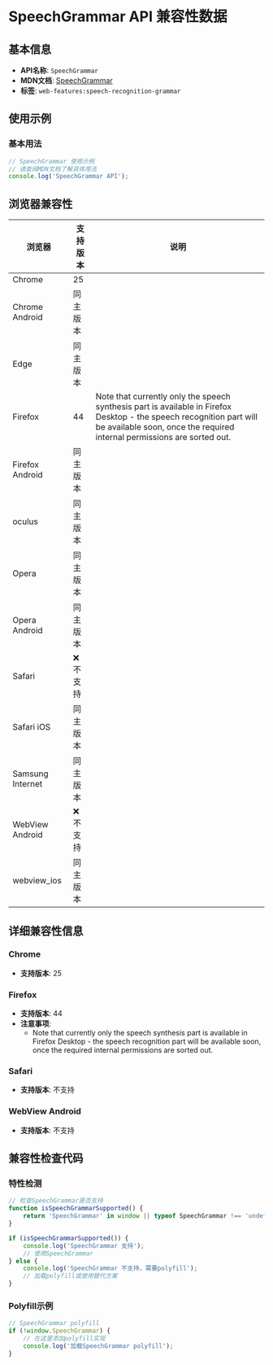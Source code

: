 # SpeechGrammar API 兼容性数据

## 基本信息

- **API名称**: `SpeechGrammar`
- **MDN文档**: [SpeechGrammar](https://developer.mozilla.org/docs/Web/API/SpeechGrammar)
- **标签**: `web-features:speech-recognition-grammar`

## 使用示例

### 基本用法

```javascript
// SpeechGrammar 使用示例
// 请查阅MDN文档了解具体用法
console.log('SpeechGrammar API');
```

## 浏览器兼容性

| 浏览器 | 支持版本 | 说明 |
|--------|----------|------|
| Chrome | 25 |  |
| Chrome Android | 同主版本 |  |
| Edge | 同主版本 |  |
| Firefox | 44 | Note that currently only the speech synthesis part is available in Firefox Desktop - the speech recognition part will be available soon, once the required internal permissions are sorted out. |
| Firefox Android | 同主版本 |  |
| oculus | 同主版本 |  |
| Opera | 同主版本 |  |
| Opera Android | 同主版本 |  |
| Safari | ❌ 不支持 |  |
| Safari iOS | 同主版本 |  |
| Samsung Internet | 同主版本 |  |
| WebView Android | ❌ 不支持 |  |
| webview_ios | 同主版本 |  |

## 详细兼容性信息

### Chrome

- **支持版本**: 25

### Firefox

- **支持版本**: 44
- **注意事项**:
  - Note that currently only the speech synthesis part is available in Firefox Desktop - the speech recognition part will be available soon, once the required internal permissions are sorted out.

### Safari

- **支持版本**: 不支持

### WebView Android

- **支持版本**: 不支持

## 兼容性检查代码

### 特性检测

```javascript
// 检查SpeechGrammar是否支持
function isSpeechGrammarSupported() {
    return 'SpeechGrammar' in window || typeof SpeechGrammar !== 'undefined';
}

if (isSpeechGrammarSupported()) {
    console.log('SpeechGrammar 支持');
    // 使用SpeechGrammar
} else {
    console.log('SpeechGrammar 不支持，需要polyfill');
    // 加载polyfill或使用替代方案
}
```

### Polyfill示例

```javascript
// SpeechGrammar polyfill
if (!window.SpeechGrammar) {
    // 在这里添加polyfill实现
    console.log('加载SpeechGrammar polyfill');
}
```

